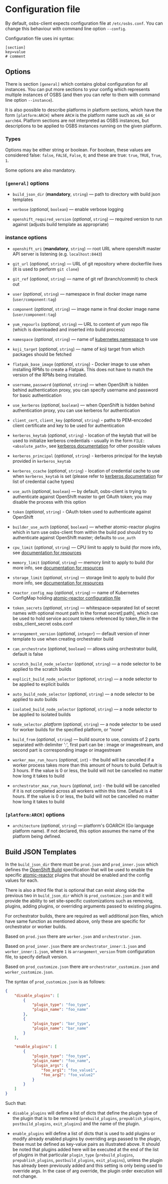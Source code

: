 # Configuration file

By default, osbs-client expects configuration file at `/etc/osbs.conf`. You can change this behaviour with command line option `--config`.

Configuration file uses ini syntax:

```
[section]
key=value
# comment
```

## Options

There is section `[general]` which contains global configuration for all instances. You can put more sections to your config which represents multiple instances of OSBS (and then you can refer to them with command line option `--instance`).

It is also possible to describe platforms in platform sections, which have the form `[platform:ARCH]` where `ARCH` is the platform name such as `x86_64` or `aarch64`. Platform sections are not interpreted as OSBS instances, but descriptions to be applied to OSBS instances running on the given platform.

### Types

Options may be either string or boolean. For boolean, these values are considered false: `false`, `FALSE`, `False`, `0`; and these are true: `true`, `TRUE`, `True`, `1`.

Some options are also mandatory.


### `[general]` options

* `build_json_dir` (**mandatory**, `string`) — path to directory with build json templates

* `verbose` (*optional*, `boolean`) — enable verbose logging

* `openshift_required_version` (*optional*, `string`) — required version to run against (adjusts build template as appropriate)

### instance options

* `openshift_uri` (**mandatory**, `string`) — root URL where openshift master API server is listening (e.g. `localhost:8443`)

* `git_url` (*optional*, `string`) — URL of git repository where dockerfile lives (it is used to perform `git clone`)

* `git_ref` (*optional*, `string`) — name of git ref (branch/commit) to check out

* `user` (*optional*, `string`) — namespace in final docker image name (`user/component:tag`)

* `component` (*optional*, `string`) — image name in final docker image name (`user/component:tag`)

* `yum_repourls` (*optional*, `string`) — URL to content of yum repo file (which is downloaded and inserted into build process)

* `namespace` (*optional*, `string`) — name of [kubernetes namespace](https://github.com/GoogleCloudPlatform/kubernetes/blob/master/docs/namespaces.md) to use

* `koji_target` (*optional*, `string`) — name of koji target from which packages should be fetched

* `flatpak_base_image` (*optional*, `string`) - Docker image to use when installing RPMs to create a Flatpak. This does not have to match the version of the RPMs being installed.

* `username`, `password` (*optional*, `string`) — when OpenShift is hidden behind authentication proxy, you can specify username and password for basic authentication

* `use_kerberos` (*optional*, `boolean`) — when OpenShift is hidden behind authentication proxy, you can use kerberos for authentication

* `client_cert`, `client_key` (*optional*, `string`) - paths to PEM-encoded client certificate and key to be used for authentication

* `kerberos_keytab` (*optional*, `string`) - location of the keytab that will be used to initialize kerberos credentials - usually in the form `FILE:<absolute_path>`, see [kerberos documentation](http://web.mit.edu/Kerberos/krb5-latest/doc/basic/keytab_def.html) for other possible values

* `kerberos_principal` (*optional*, `string`) - kerberos principal for the keytab provided in `kerberos_keytab`

* `kerberos_ccache` (*optional*, `string`) - location of credential cache to use when `kerberos_keytab` is set (please refer to [kerberos documentation](http://web.mit.edu/Kerberos/krb5-latest/doc/basic/ccache_def.html) for list of credential cache types)

* `use_auth` (*optional*, `boolean`) — by default, osbs-client is trying to authenticate against OpenShift master to get OAuth token; you may disable the process with this option

* `token` (*optional*, `string`) - OAuth token used to authenticate against OpenShift

* `builder_use_auth` (*optional*, `boolean`) — whether atomic-reactor plugins which in turn use osbs-client from within the build pod should try to authenticate against OpenShift master; defaults to `use_auth`

* `cpu_limit` (*optional*, `string`) — CPU limit to apply to build (for more info, see [documentation for resources](https://github.com/containerbuildsystem/osbs-client/blob/master/docs/resource.md)

* `memory_limit` (*optional*, `string`) — memory limit to apply to build (for more info, see [documentation for resources](https://github.com/containerbuildsystem/osbs-client/blob/master/docs/resource.md)

* `storage_limit` (*optional*, `string`) — storage limit to apply to build (for more info, see [documentation for resources](https://github.com/containerbuildsystem/osbs-client/blob/master/docs/resource.md)

* `reactor_config_map` (*optional*, `string`) — name of Kubernetes ConfigMap holding [atomic-reactor configuration file](https://github.com/containerbuildsystem/atomic-reactor/blob/master/docs/config.md)

* `token_secrets` (*optional*, `string`) — whitespace-separated list of secret names with optional mount path in the format secret[:path], which can be used to hold service account tokens referenced by token_file in the osbs_client_secret osbs.conf

* `arrangement_version` (*optional*, `integer`) — default version of inner template to use when creating orchestrator build

* `can_orchestrate` (*optional*, `boolean`) — allows using orchestrator build, default is false

* `scratch_build_node_selector` (*optional*, `string`) — a node selector to be applied to the scratch builds

* `explicit_build_node_selector` (*optional*, `string`) — a node selector to be applied to explicit builds

* `auto_build_node_selector` (*optional*, `string`) — a node selector to be applied to auto builds

* `isolated_build_node_selector` (*optional*, `string`) — a node selector to be applied to isolated builds

* `node_selector.`*platform* (*optional*, `string`) — a node selector to be used for worker builds for the specified platform, or "none"

* `build_from` (*optional*, `string`) — build source to use, consists of 2 parts separated with delimiter ':', first part can be : image or imagestream, and second part is corresponding image or imagestream

* `worker_max_run_hours` (*optional*, `int`) - the build will be cancelled if a worker process takes more than this amount of hours to build. Default is 3 hours. If the value is 0 or less, the build will not be cancelled no matter how long it takes to build

* `orchestrator_max_run_hours` (*optional*, `int`) - the build will be cancelled if it is not completed across all workers within this time. Default is 4 hours. If the value is 0 or less, the build will not be cancelled no matter how long it takes to build

### `[platform:ARCH]` options

* `architecture` (*optional*, `string`) — platform's GOARCH (Go language platform name). If not declared, this option assumes the name of the platform being defined.

## Build JSON Templates

In the `build_json_dir` there must be `prod.json` and `prod_inner.json` which
defines the [OpenShift Build](https://docs.openshift.org/latest/dev_guide/builds.html)
specification that will be used to enable the specific
[atomic-reactor](https://github.com/containerbuildsystem/atomic-reactor) plugins that
should be enabled and the config values for each.

There is also a third file that is optional that can exist along side the
previous two in `build_json_dir` which is `prod_customize.json` and it will
provide the ability to set site-specific customizations such as removing,
plugins, adding plugins, or overriding arguments passed to existing plugins.

For orchestrator builds, there are required as well additional json files,
which have same function as mentioned above, only these are specific for
orchestrator or worker builds.

Based on `prod.json` there are `worker.json` and `orchestrator.json`.

Based on `prod_inner.json` there are `orchestrator_inner:1.json` and `worker_inner:1.json`,
where `1` is `arrangement_version` from configuration file, to specify default version.

Based on `prod_customize.json` there are `orchestrator_customize.json` and `worker_customize.json`.

The syntax of `prod_customize.json` is as follows:

```json
{
    "disable_plugins": [
        {
            "plugin_type": "foo_type",
            "plugin_name": "foo_name"
        },
        {
            "plugin_type": "bar_type",
            "plugin_name": "bar_name"
        }
    ],

    "enable_plugins": [
        {
            "plugin_type": "foo_type",
            "plugin_name": "foo_name",
            "plugin_args": {
                "foo_arg1": "foo_value1",
                "foo_arg2": "foo_value2"
            }
        }
    ]
}
```

Such that:

* `disable_plugins` will define a list of dicts that define the plugin type of the plugin that is to be removed (`prebuild_plugins`, `prepublish_plugins`, `postbuild_plugins`, `exit_plugins`) and the name of the plugin.

* `enable_plugins` will define a list of dicts that is used to add plugins or modify already enabled plugins by overriding args passed to the plugin, these must be defined as key-value pairs as illustrated above. It should be noted that plugins added here will be executed at the end of the list of plugins in that particular `plugin_type` (`prebuild_plugins`, `prepublish_plugins`, `postbuild_plugins`, `exit_plugins`), unless the plugin has already been previously added and this setting is only being used to override args. In the case of arg override, the plugin order execution will not change.
